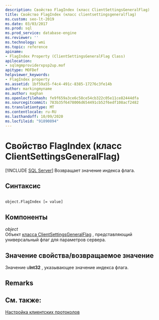 ```yaml
---
description: Свойство FlagIndex (класс ClientSettingsGeneralFlag)
title: Свойство FlagIndex (класс clientsettingsgeneralflag)
ms.custom: seo-lt-2019
ms.date: 03/03/2017
ms.prod: sql
ms.prod_service: database-engine
ms.reviewer: ''
ms.technology: wmi
ms.topic: reference
apiname:
- FlagIndex Property (ClientSettingsGeneralFlag Class)
apilocation:
- sqlmgmproviderxpsp2up.mof
apitype: MOFDef
helpviewer_keywords:
- FlagIndex property
ms.assetid: 1bf59a55-f4c4-491c-8385-17276c3fe14b
author: markingmyname
ms.author: maghan
ms.openlocfilehash: fe9f659a3ce6c58ce54cb322c05e11ce82444dfa
ms.sourcegitcommit: 783b35f6478006d654491cb52f6edf108acf2482
ms.translationtype: MT
ms.contentlocale: ru-RU
ms.lasthandoff: 10/09/2020
ms.locfileid: "91890894"
---
```

# <a name="flagindex-property-clientsettingsgeneralflag-class"></a>Свойство FlagIndex (класс ClientSettingsGeneralFlag)
[!INCLUDE [SQL Server](../../../includes/applies-to-version/sqlserver.md)]
  Возвращает значение индекса флага.  
  
## <a name="syntax"></a>Синтаксис  
  
```  
  
object.FlagIndex [= value]  
```  
  
## <a name="parts"></a>Компоненты  
 *object*  
 Объект [класса ClientSettingsGeneralFlag](../../../relational-databases/wmi-provider-configuration-classes/clientsettingsgeneralflag-class/clientsettingsgeneralflag-class.md) , представляющий универсальный флаг для параметров сервера.  
  
## <a name="property-valuereturn-value"></a>Значение свойства/возвращаемое значение  
 Значение u**Int32** , указывающее значение индекса флага.  
  
## <a name="remarks"></a>Remarks  
  
## <a name="see-also"></a>См. также:  
 [Настройка клиентских протоколов](../../../database-engine/configure-windows/configure-client-protocols.md)  
  

